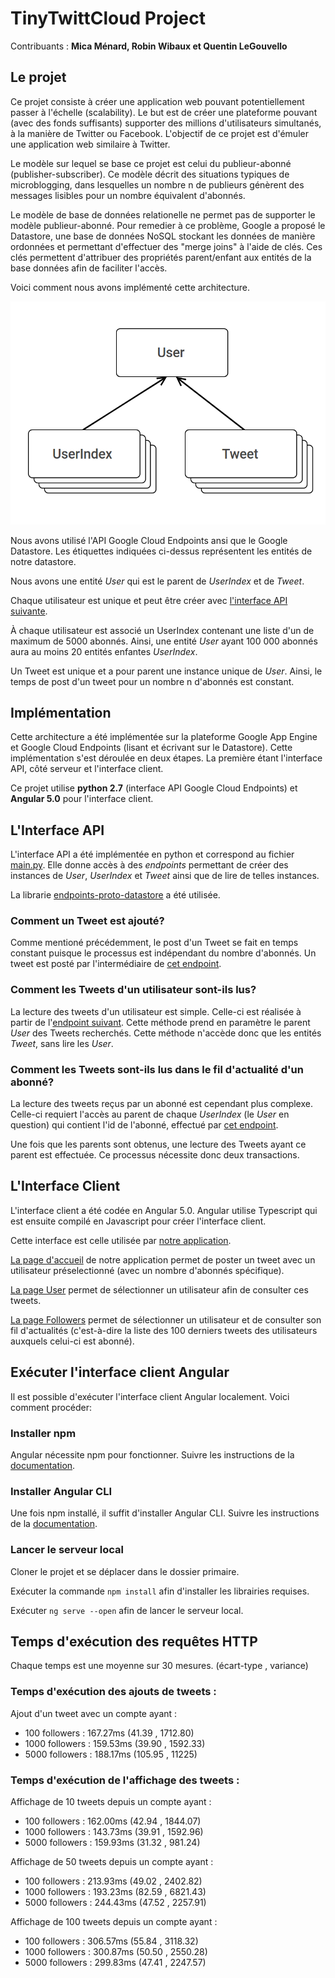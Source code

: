 # TinyTwittCloud Project

Contribuants : **Mica Ménard, Robin Wibaux et Quentin LeGouvello**


## Le projet

Ce projet consiste à créer une application web pouvant potentiellement passer à l'échelle (scalability). Le but est de créer une plateforme pouvant (avec des fonds suffisants) supporter des millions d'utilisateurs simultanés, à la manière de Twitter ou Facebook.
L'objectif de ce projet est d'émuler une application web similaire à Twitter.

Le modèle sur lequel se base ce projet est celui du publieur-abonné (publisher-subscriber). Ce modèle décrit des situations typiques de microblogging, dans lesquelles un nombre n de publieurs génèrent des messages lisibles pour un nombre équivalent d'abonnés.

Le modèle de base de données relationelle ne permet pas de supporter le modèle publieur-abonné. Pour remedier à ce problème, Google a proposé le Datastore, une base de données NoSQL stockant les données de manière ordonnées et permettant d'effectuer des "merge joins" à l'aide de clés. Ces clés permettent d'attribuer des propriétés parent/enfant aux entités de la base données afin de faciliter l'accès.

Voici comment nous avons implémenté cette architecture. 

![Modèle](https://github.com/Mica7812/TinyTwittCloud/blob/master/model.png)

Nous avons utilisé l'API Google Cloud Endpoints ansi que le Google Datastore. Les étiquettes indiquées ci-dessus représentent les entités de notre datastore.

Nous avons une entité *User* qui est le parent de *UserIndex* et de *Tweet*. 

Chaque utilisateur est unique et peut être créer avec [l'interface API suivante](https://apis-explorer.appspot.com/apis-explorer/?base=https://tinytwittcloudpr-1512468252062.appspot.com/_ah/api#p/myapi/v1/myapi.user.insert).

À chaque utilisateur est associé un UserIndex contenant une liste d'un de maximum de 5000 abonnés. Ainsi, une entité *User* ayant 100 000 abonnés aura au moins 20 entités enfantes *UserIndex*.

Un Tweet est unique et a pour parent une instance unique de *User*. Ainsi, le temps de post d'un tweet pour un nombre n d'abonnés est constant.

## Implémentation

Cette architecture a été implémentée sur la plateforme Google App Engine et Google Cloud Endpoints (lisant et écrivant sur le Datastore). Cette implémentation s'est déroulée en deux étapes. La première étant l'interface API, côté serveur et l'interface client.

Ce projet utilise **python 2.7** (interface API Google Cloud Endpoints) et **Angular 5.0** pour l'interface client.

## L'Interface API

L'interface API a été implémentée en python et correspond au fichier [main.py](https://github.com/Mica7812/TinyTwittCloud/blob/master/main.py). Elle donne accès à des *endpoints* permettant de créer des instances de *User*, *UserIndex* et *Tweet* ainsi que de lire de telles instances.

La librarie [endpoints-proto-datastore](https://github.com/GoogleCloudPlatform/endpoints-proto-datastore) a été utilisée.


### Comment un Tweet est ajouté?

Comme mentioné précédemment, le post d'un Tweet se fait en temps constant puisque le processus est indépendant du nombre d'abonnés. Un tweet est posté par l'intermédiaire de [cet endpoint](https://apis-explorer.appspot.com/apis-explorer/?base=https://tinytwittcloudpr-1512468252062.appspot.com/_ah/api#p/myapi/v1/myapi.tweet.insert).


### Comment les Tweets d'un utilisateur sont-ils lus?

La lecture des tweets d'un utilisateur est simple. Celle-ci est réalisée à partir de l'[endpoint suivant](https://apis-explorer.appspot.com/apis-explorer/?base=https://tinytwittcloudpr-1512468252062.appspot.com/_ah/api#p/myapi/v1/myapi.tweet.list). Cette méthode prend en paramètre le parent *User* des Tweets recherchés. Cette méthode n'accède donc que les entités *Tweet*, sans lire les *User*.

### Comment les Tweets sont-ils lus dans le fil d'actualité d'un abonné?

La lecture des tweets reçus par un abonné est cependant plus complexe. Celle-ci requiert l'accès au parent de chaque *UserIndex* (le *User* en question) qui contient l'id de l'abonné, effectué par [cet endpoint](https://apis-explorer.appspot.com/apis-explorer/?base=https://tinytwittcloudpr-1512468252062.appspot.com/_ah/api#p/myapi/v1/myapi.userindex.follower).

Une fois que les parents sont obtenus, une lecture des Tweets ayant ce parent est effectuée. Ce processus nécessite donc deux transactions.

## L'Interface Client

L'interface client a été codée en Angular 5.0. Angular utilise Typescript qui est ensuite compilé en Javascript pour créer l'interface client.

Cette interface est celle utilisée par [notre application](https://tinytwittcloudpr-1512468252062.appspot.com/).

[La page d'accueil](https://tinytwittcloudpr-1512468252062.appspot.com/) de notre application permet de poster un tweet avec un utilisateur préselectionné (avec un nombre d'abonnés spécifique).

[La page User](https://tinytwittcloudpr-1512468252062.appspot.com/user) permet de sélectionner un utilisateur afin de consulter ces tweets.

[La page Followers](https://tinytwittcloudpr-1512468252062.appspot.com/user) permet de sélectionner un utilisateur et de consulter son fil d'actualités (c'est-à-dire la liste des 100 derniers tweets des utilisateurs auxquels celui-ci est abonné).

## Exécuter l'interface client Angular

Il est possible d'exécuter l'interface client Angular localement. Voici comment procéder:

### Installer npm

Angular nécessite npm pour fonctionner. Suivre les instructions de la [documentation](https://www.npmjs.com/get-npm).

### Installer Angular CLI

Une fois npm installé, il suffit d'installer Angular CLI. Suivre les instructions de la [documentation](https://www.npmjs.com/package/@angular/cli).

### Lancer le serveur local

Cloner le projet et se déplacer dans le dossier primaire.

Exécuter la commande `npm install` afin d'installer les librairies requises.

Exécuter `ng serve --open` afin de lancer le serveur local.

## Temps d'exécution des requêtes HTTP

Chaque temps est une moyenne sur 30 mesures. (écart-type , variance)

### Temps d'exécution des ajouts de tweets :
Ajout d'un tweet avec un compte ayant :
- 100 followers : 167.27ms    (41.39 , 1712.80)
- 1000 followers : 159.53ms    (39.90 , 1592.33)
- 5000 followers : 188.17ms    (105.95 , 11225)

### Temps d'exécution de l'affichage des tweets :
Affichage de 10 tweets depuis un compte ayant :
- 100 followers : 162.00ms    (42.94 , 1844.07)
- 1000 followers : 143.73ms    (39.91 , 1592.96)
- 5000 followers : 159.93ms    (31.32 , 981.24)

Affichage de 50 tweets depuis un compte ayant :
- 100 followers : 213.93ms    (49.02 , 2402.82)
- 1000 followers : 193.23ms    (82.59 , 6821.43)
- 5000 followers : 244.43ms    (47.52 , 2257.91)

Affichage de 100 tweets depuis un compte ayant :
- 100 followers : 306.57ms    (55.84 , 3118.32)
- 1000 followers : 300.87ms    (50.50 , 2550.28)
- 5000 followers : 299.83ms    (47.41 , 2247.57)

